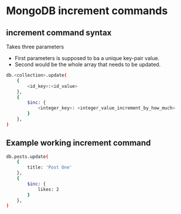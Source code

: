 # MongoDB increment commands

## increment command syntax
Takes three parameters
- First parameters is supposed to ba a unique key-pair value. 
- Second would be the whole array that needs to be updated.
```bash
db.<collection>.update(
	{ 
		<id_key>:<id_value> 
	},
	{
		$inc: { 
			<integer_key>: <integer_value_increment_by_how_much>
		}
	},
)
```

## Example working increment command
```bash
db.posts.update(
	{
		title: 'Post One'
	},
	{
		$inc: {
			likes: 2
		}
	},
)
```